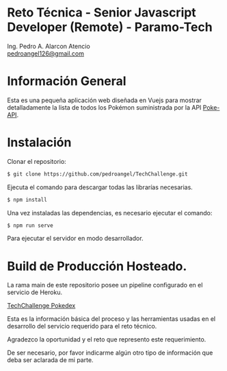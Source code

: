 # Reto Técnica -  Senior Javascript Developer (Remote) - Paramo-Tech 
Ing. Pedro A. Alarcon Atencio <br>
pedroangel126@gmail.com

# Información General
Esta es una pequeña aplicación web diseñada en Vuejs para mostrar detalladamente la lista de todos los Pokémon suministrada por la API <a href="https://pokeapi.co/" target="_blank">Poke-API</a>.

# Instalación
Clonar el repositorio: 
```sh
$ git clone https://github.com/pedroangel/TechChallenge.git
```
Ejecuta el comando para descargar todas las librarías necesarias.
```sh
$ npm install
```
Una vez instaladas las dependencias, es necesario ejecutar el comando:
```sh
$ npm run serve
```
Para ejecutar el servidor en modo desarrollador.

# Build de Producción Hosteado.
La rama main de este repositorio posee un pipeline configurado en el servicio de Heroku.

<a href="https://techchallenge-pokedex.herokuapp.com/" target="_blank">TechChallenge Pokedex</a>

Esta es la información básica del proceso y las herramientas usadas en el desarrollo del servicio requerido para el reto técnico.

Agradezco la oportunidad y el reto que represento este requerimiento.

De ser necesario, por favor indicarme algún otro tipo de información que deba ser aclarada de mi parte. 

